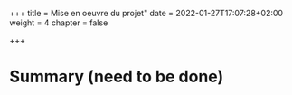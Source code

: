 +++
title = Mise en oeuvre du projet"
date = 2022-01-27T17:07:28+02:00
weight = 4
chapter = false

+++

# Summary (need to be done)
